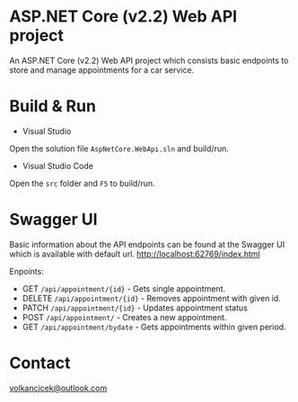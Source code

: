 # ASP.NET Core (v2.2) Web API project
An ASP.NET Core (v2.2) Web API project which consists basic endpoints to store and manage appointments for a car service.

# Build & Run

* Visual Studio

Open the solution file <code>AspNetCore.WebApi.sln</code> and build/run.

* Visual Studio Code

Open the <code>src</code> folder and <code>F5</code> to build/run.


# Swagger UI
Basic information about the API endpoints can be found at the Swagger UI which is available with default url.
<http://localhost:62769/index.html>

Enpoints:
- GET `/api/appointment/{id}` - Gets single appointment.
- DELETE `/api/appointment/{id}` - Removes appointment with given id.
- PATCH `/api/appointment/{id}` - Updates appointment status
- POST `/api/appointment/` - Creates a new appointment.
- GET `/api/appointment/bydate` - Gets appointments within given period.

# Contact
volkancicek@outlook.com
 
